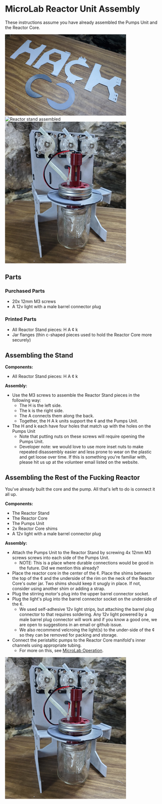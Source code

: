 # MicroLab Reactor Unit Assembly

These instructions assume you have already assembled the Pumps Unit and the Reactor Core.

<IMG ALT="Reactor stand parts" SRC="./media/reactor-unit/reactor-stand-parts.jpg" WIDTH="400"/>
<IMG ALT="Reactor stand assembled" SRC="./media/reactor-unit/reactor-stand-assembled.jpg" WIDTH="400"/>
<IMG ALT="Reactor unit fully assembled" SRC="./media/reactor-unit/reactor-unit-assembled.jpg" WIDTH="400" />

## Parts

### Purchased Parts

- 20x 12mm M3 screws
- A 12v light with a male barrel connector plug

### Printed Parts

- All Reactor Stand pieces: H A ¢ k
- Jar flanges (thin c-shaped pieces used to hold the Reactor Core more securely)

## Assembling the Stand

**Components:**

- All Reactor Stand pieces: H A ¢ k 

**Assembly:**

- Use the M3 screws to assemble the Reactor Stand pieces in the following way:
  - The H is the left side.
  - The k is the right side.
  - The A connects them along the back. 
  - Together, the H A k units support the ¢ and the Pumps Unit.
- The H and k each have four holes that match up with the holes on the Pumps Unit
  - Note that putting nuts on these screws will require opening the Pumps Unit.
  - Developer note: we would love to use more inset nuts to make repeated disassembly easier and less prone to wear on the plastic and get loose over time. If this is something you're familiar with, please hit us up at the volunteer email listed on the website.

## Assembling the Rest of the Fucking Reactor

You've already built the core and the pump. All that's left to do is connect it all up.

**Components:**

- The Reactor Stand
- The Reactor Core
- The Pumps Unit
- 2x Reactor Core shims
- A 12v light with a male barrel connector plug

**Assembly:**

- Attach the Pumps Unit to the Reactor Stand by screwing 4x 12mm M3 screws screws into each side of the Pumps Unit.
  - NOTE: This is a place where durable connections would be good in the future. Did we mention this already?
- Place the reactor core in the center of the ¢. Place the shims between the top of the ¢ and the underside of the rim on the neck of the Reactor Core's outer jar. Two shims should keep it snugly in place. If not, consider using another shim or adding a strap.
- Plug the stirring motor's plug into the upper barrel connector socket.
- Plug the light's plug into the barrel connector socket on the underside of the ¢.
  - We used self-adhesive 12v light strips, but attaching the barrel plug connector to that requires soldering. Any 12v light powered by a male barrel plug connector will work and if you know a good one, we are open to suggestions in an email or github issue.
  - We also recommend velcroing the light(s) to the under-side of the ¢ so they can be removed for packing and storage.
- Connect the peristaltic pumps to the Reactor Core manifold's inner channels using appropriate tubing.
  - For more on this, see [MicroLab Operation](/docs/operation.md).

<IMG ALT="Reactor unit fully assembled" SRC="./media/reactor-unit/reactor-unit-assembled.jpg" WIDTH="400" />
